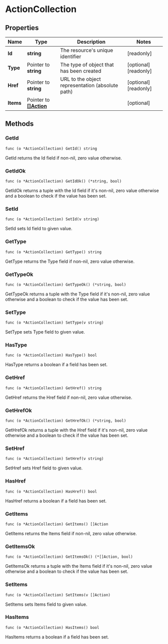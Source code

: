 # ActionCollection



## Properties

|Name | Type | Description | Notes|
|------------ | ------------- | ------------- | -------------|
|**Id** | **string** | The resource&#39;s unique identifier | [readonly] |
|**Type** | Pointer to **string** | The type of object that has been created | [optional] [readonly] |
|**Href** | Pointer to **string** | URL to the object representation (absolute path) | [optional] [readonly] |
|**Items** | Pointer to [**[]Action**](Action.md) |  | [optional] |

## Methods


### GetId

`func (o *ActionCollection) GetId() string`

GetId returns the Id field if non-nil, zero value otherwise.

### GetIdOk

`func (o *ActionCollection) GetIdOk() (*string, bool)`

GetIdOk returns a tuple with the Id field if it's non-nil, zero value otherwise
and a boolean to check if the value has been set.

### SetId

`func (o *ActionCollection) SetId(v string)`

SetId sets Id field to given value.


### GetType

`func (o *ActionCollection) GetType() string`

GetType returns the Type field if non-nil, zero value otherwise.

### GetTypeOk

`func (o *ActionCollection) GetTypeOk() (*string, bool)`

GetTypeOk returns a tuple with the Type field if it's non-nil, zero value otherwise
and a boolean to check if the value has been set.

### SetType

`func (o *ActionCollection) SetType(v string)`

SetType sets Type field to given value.

### HasType

`func (o *ActionCollection) HasType() bool`

HasType returns a boolean if a field has been set.

### GetHref

`func (o *ActionCollection) GetHref() string`

GetHref returns the Href field if non-nil, zero value otherwise.

### GetHrefOk

`func (o *ActionCollection) GetHrefOk() (*string, bool)`

GetHrefOk returns a tuple with the Href field if it's non-nil, zero value otherwise
and a boolean to check if the value has been set.

### SetHref

`func (o *ActionCollection) SetHref(v string)`

SetHref sets Href field to given value.

### HasHref

`func (o *ActionCollection) HasHref() bool`

HasHref returns a boolean if a field has been set.

### GetItems

`func (o *ActionCollection) GetItems() []Action`

GetItems returns the Items field if non-nil, zero value otherwise.

### GetItemsOk

`func (o *ActionCollection) GetItemsOk() (*[]Action, bool)`

GetItemsOk returns a tuple with the Items field if it's non-nil, zero value otherwise
and a boolean to check if the value has been set.

### SetItems

`func (o *ActionCollection) SetItems(v []Action)`

SetItems sets Items field to given value.

### HasItems

`func (o *ActionCollection) HasItems() bool`

HasItems returns a boolean if a field has been set.



